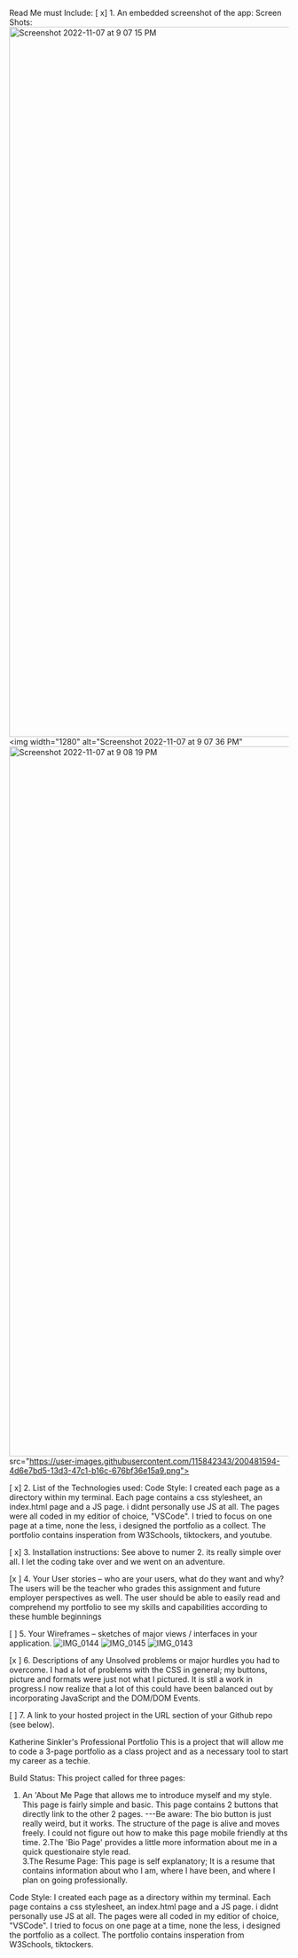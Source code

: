 Read Me must Include:
[ x] 1. An embedded screenshot of the app:
Screen Shots:
<img width="1280" alt="Screenshot 2022-11-07 at 9 07 15 PM" src="https://user-images.githubusercontent.com/115842343/200481550-f9efd78b-3328-43dd-bb11-a93fae22b1e4.png">
<img width="1280" alt="Screenshot 2022-11-07 at 9 07 36 PM" <img width="1280" alt="Screenshot 2022-11-07 at 9 08 19 PM" src="https://user-images.githubusercontent.com/115842343/200481631-31c88dd3-3a8b-4796-aaf9-10b2e7471d21.png">
src="https://user-images.githubusercontent.com/115842343/200481594-4d6e7bd5-13d3-47c1-b16c-676bf36e15a9.png">

[ x] 2. List of the Technologies used:
Code Style:
I created each page as a directory within my terminal. Each page contains a css stylesheet, an index.html page and a JS page.  i didnt personally use JS at all.  The pages were all coded in my editior of choice, "VSCode". I tried to focus on one page at a time, none the less, i designed the portfolio as a collect.  The portfolio contains insperation from W3Schools, tiktockers, and youtube.

[ x] 3. Installation instructions: See above to numer 2.
its really simple over all. I let the coding take over and we went on an adventure.

[x ] 4. Your User stories – who are your users, what do they want and why?
The users will be the teacher who grades this assignment and future employer perspectives as well. The user should be able to easily read and comprehend my portfolio to see my skills and capabilities according to these humble beginnings

[ ] 5. Your Wireframes – sketches of major views / interfaces in your application.
![IMG_0144](https://user-images.githubusercontent.com/115842343/200580312-99fe797c-12a2-40a5-b6ff-71e925f8c4a5.PNG)
![IMG_0145](https://user-images.githubusercontent.com/115842343/200580819-64706b67-1964-470f-bf58-9d8d013cee0f.PNG)
![IMG_0143](https://user-images.githubusercontent.com/115842343/200581214-4892a426-7672-4d9e-9a3b-2c5d816fa643.PNG)


[x ] 6. Descriptions of any Unsolved problems or major hurdles you had to overcome.
I had a lot of problems with the CSS in general; my buttons, picture and formats were just not what I pictured. It is stll a work in progress.I now realize that a lot of this could have been balanced out by incorporating JavaScript and the DOM/DOM Events.

[ ] 7. A link to your hosted project in the URL section of your Github repo (see below).


Katherine Sinkler's Professional Portfolio
This is a project that will allow me to code a 3-page portfolio as a class project and as a necessary tool to start my career as a techie.

Build Status: 
This project called for three pages:
1. An 'About Me Page that allows me to introduce myself and my style. 
This page is fairly simple and basic. This page contains 2 buttons that directly link to the other 2 pages.
---Be aware: The bio button is just really weird, but it works. The structure of the page is alive and moves freely. I could not figure out how to make this page mobile friendly at ths time.
2.The 'Bio Page' provides a little more information about me in a quick questionaire style read.  
3.The Resume Page:
This page is self explanatory; It is a resume that contains information about who I am, where I have been, and where I plan on going professionally. 

Code Style:
I created each page as a directory within my terminal. Each page contains a css stylesheet, an index.html page and a JS page.  i didnt personally use JS at all.  The pages were all coded in my editior of choice, "VSCode". I tried to focus on one page at a time, none the less, i designed the portfolio as a collect.  The portfolio contains insperation from W3Schools, tiktockers.
